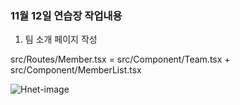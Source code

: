 ### 11월 12일 연습장 작업내용

1. 팀 소개 페이지 작성<br/>

src/Routes/Member.tsx = src/Component/Team.tsx + src/Component/MemberList.tsx <br/>

![Hnet-image](https://user-images.githubusercontent.com/81430564/141446540-96318943-59a0-4d2c-9032-4cafda162330.gif)
